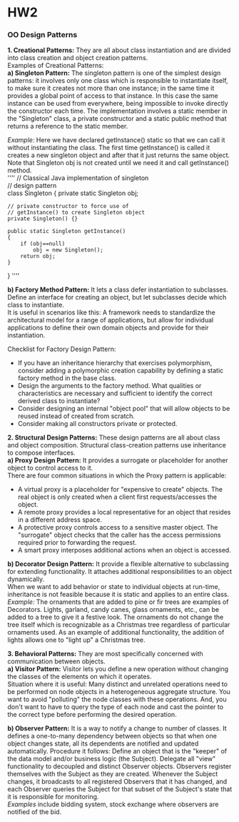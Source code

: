# HW2

### OO Design Patterns    
**1. Creational Patterns:** They are all about class instantiation and are divided into class creation and object creation patterns.  
Examples of Creational Patterns:  
**a) Singleton Pattern:** The singleton pattern is one of the simplest design patterns: it involves only one class which is responsible to instantiate itself, to make sure it creates not more than one instance; in the same time it provides a global point of access to that instance. In this case the same instance can be used from everywhere, being impossible to invoke directly the constructor each time.     The implementation involves a static member in the "Singleton" class, a private constructor and a static public method that returns a reference to the static member.     

*Example:* Here we have declared getInstance() static so that we can call it without instantiating the class. The first time getInstance() is called it creates a new singleton object and after that it just returns the same object. Note that Singleton obj is not created until we need it and call getInstance() method.   
''''
// Classical Java implementation of singleton       
// design pattern       
class Singleton
{
    private static Singleton obj;
 
    // private constructor to force use of
    // getInstance() to create Singleton object
    private Singleton() {}
 
    public static Singleton getInstance()
    {
        if (obj==null)
            obj = new Singleton();
        return obj;
    }
}
''''
    
**b)  Factory Method Pattern:** It lets a class defer instantiation to subclasses. Define an interface for creating an object, but let subclasses decide which class to instantiate.    
It is useful in scenarios like this: A framework needs to standardize the architectural model for a range of applications, but allow for individual applications to define their own domain objects and provide for their instantiation.     
    
Checklist for Factory Design Pattern:    
* If you have an inheritance hierarchy that exercises polymorphism, consider adding a polymorphic creation capability by defining a static factory method in the base class.    
* Design the arguments to the factory method. What qualities or characteristics are necessary and sufficient to identify the correct derived class to instantiate?    
* Consider designing an internal "object pool" that will allow objects to be reused instead of created from scratch.    
* Consider making all constructors private or protected.    
                
**2. Structural Design Patterns:** These design patterns are all about class and object composition. Structural class-creation patterns use inheritance to compose interfaces.    
**a) Proxy Design Pattern:** It provides a surrogate or placeholder for another object to control access to it.   
There are four common situations in which the Proxy pattern is applicable:    
* A virtual proxy is a placeholder for "expensive to create" objects. The real object is only created when a client first requests/accesses the object.   
* A remote proxy provides a local representative for an object that resides in a different address space.     
* A protective proxy controls access to a sensitive master object. The "surrogate" object checks that the caller has the access permissions required prior to forwarding the request.   
* A smart proxy interposes additional actions when an object is accessed.   
    
**b) Decorator Design Pattern:** It provide a flexible alternative to subclassing for extending functionality. It attaches additional responsibilities to an object dynamically.    
When we want to add behavior or state to individual objects at run-time, inheritance is not feasible because it is static and applies to an entire class.   
*Example:* The ornaments that are added to pine or fir trees are examples of Decorators. Lights, garland, candy canes, glass ornaments, etc., can be added to a tree to give it a festive look. The ornaments do not change the tree itself which is recognizable as a Christmas tree regardless of particular ornaments used. As an example of additional functionality, the addition of lights allows one to "light up" a Christmas tree.   
      
**3. Behavioral Patterns:** They are most specifically concerned with communication between objects.    
**a) Visitor Pattern:** Visitor lets you define a new operation without changing the classes of the elements on which it operates.    
Situation where it is useful: Many distinct and unrelated operations need to be performed on node objects in a heterogeneous aggregate structure. You want to avoid "polluting" the node classes with these operations. And, you don't want to have to query the type of each node and cast the pointer to the correct type before performing the desired operation.    
    
**b) Observer Pattern:** It is a way to notify a change to number of classes. It defines a one-to-many dependency between objects so that when one object changes state, all its dependents are notified and updated automatically. Procedure it follows: Define an object that is the "keeper" of the data model and/or business logic (the Subject). Delegate all "view" functionality to decoupled and distinct Observer objects. Observers register themselves with the Subject as they are created. Whenever the Subject changes, it broadcasts to all registered Observers that it has changed, and each Observer queries the Subject for that subset of the Subject's state that it is responsible for monitoring.   
*Examples* include bidding system, stock exchange where observers are notified of the bid.
